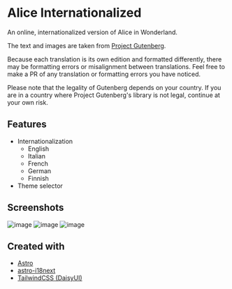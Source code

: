 # Alice Internationalized

An online, internationalized version of Alice in Wonderland.

The text and images are taken from [Project Gutenberg](https://www.gutenberg.org/).

Because each translation is its own edition and formatted differently, there may be formatting errors or misalignment between translations. Feel free to make a PR of any translation or formatting errors you have noticed.

Please note that the legality of Gutenberg depends on your country. If you are in a country where Project Gutenberg's library is not legal, continue at your own risk.

## Features

- Internationalization
  - English
  - Italian
  - French
  - German
  - Finnish
- Theme selector

## Screenshots

![image](https://user-images.githubusercontent.com/95392008/213047956-2dc16489-8be1-4259-ad06-984c19c5d18d.png)
![image](https://user-images.githubusercontent.com/95392008/213048100-69f3c315-7e15-427f-ab0c-141fe175f8fc.png)
![image](https://user-images.githubusercontent.com/95392008/213048219-50b5ff14-68a9-461b-affd-17efe65e9465.png)

## Created with

- [Astro](https://astro.build/)
- [astro-i18next](https://github.com/yassinedoghri/astro-i18next)
- [TailwindCSS (DaisyUI)](https://daisyui.com/)
